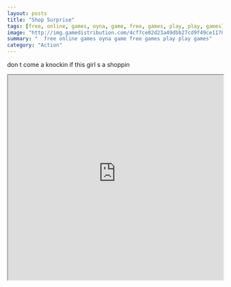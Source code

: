 ```yaml
---
layout: posts
title: "Shop Surprise"
tags: [free, online, games, oyna, game, free, games, play, play, games]
image: "http://img.gamedistribution.com/4cf7ce02d23a49dbb27cd9f49ce1178f.jpg"
summary: "  free online games oyna game free games play play games"
category: "Action"
---
```


don t come a knockin if this girl s a shoppin

<iframe width="100%" height="480px;" src="http://flash.gamedistribution.com?game=4cf7ce02d23a49dbb27cd9f49ce1178f"></iframe>